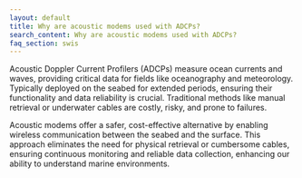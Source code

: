 ```yaml
---
layout: default
title: Why are acoustic modems used with ADCPs?
search_content: Why are acoustic modems used with ADCPs?
faq_section: swis
---
```


Acoustic Doppler Current Profilers (ADCPs) measure ocean currents and waves, providing critical data for fields like oceanography and meteorology. Typically deployed on the seabed for extended periods, ensuring their functionality and data reliability is crucial. Traditional methods like manual retrieval or underwater cables are costly, risky, and prone to failures.

Acoustic modems offer a safer, cost-effective alternative by enabling wireless communication between the seabed and the surface. This approach eliminates the need for physical retrieval or cumbersome cables, ensuring continuous monitoring and reliable data collection, enhancing our ability to understand marine environments.
